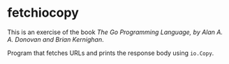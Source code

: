 # fetchiocopy

This is an exercise of the book _The Go Programming Language,
by Alan A. A. Donovan and Brian Kernighan_.

Program that fetches URLs and prints the response body using `io.Copy`.
